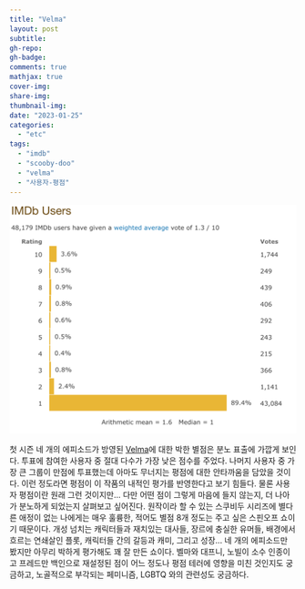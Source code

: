 ```yaml
---
title: "Velma"
layout: post
subtitle: 
gh-repo:
gh-badge:
comments: true
mathjax: true
cover-img:
share-img: 
thumbnail-img:
date: "2023-01-25"
categories: 
  - "etc"
tags: 
  - "imdb"
  - "scooby-doo"
  - "velma"
  - "사용자-평점"
---
```


![Velma 투표 상세](/assets/img/Screenshot-2023-01-25-at-10.21.32-AM-1024x817.png)

첫 시즌 네 개의 에피소드가 방영된 [Velma](https://www.imdb.com/title/tt14153790/?ref_=fn_al_tt_1)에 대한 박한 별점은 분노 표출에 가깝게 보인다. 투표에 참여한 사용자 중 절대 다수가 가장 낮은 점수를 주었다. 나머지 사용자 중 가장 큰 그룹이 만점에 투표했는데 아마도 무너지는 평점에 대한 안타까움을 담았을 것이다. 이런 정도라면 평점이 이 작품의 내적인 평가를 반영한다고 보기 힘들다. 물론 사용자 평점이란 원래 그런 것이지만... 다만 어떤 점이 그렇게 마음에 들지 않는지, 더 나아가 분노하게 되었는지 살펴보고 싶어진다. 원작이라 할 수 있는 스쿠비두 시리즈에 별다른 애정이 없는 나에게는 매우 훌륭한, 적어도 별점 8개 정도는 주고 싶은 스핀오프 쇼이기 때문이다. 개성 넘치는 캐릭터들과 재치있는 대사들, 장르에 충실한 유머들, 배경에서 흐르는 연쇄살인 플롯, 캐릭터들 간의 갈등과 캐미, 그리고 성장... 네 개의 에피소드만 봤지만 아무리 박하게 평가해도 꽤 잘 만든 쇼이다. 벨마와 대프니, 노빌이 소수 인종이고 프레드만 백인으로 재설정된 점이 어느 정도나 평점 테러에 영향을 미친 것인지도 궁금하고, 노골적으로 부각되는 페미니즘, LGBTQ 와의 관련성도 궁금하다.

